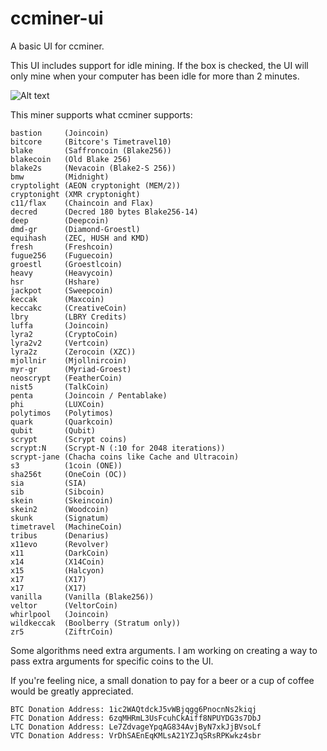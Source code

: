 # ccminer-ui

A basic UI for ccminer.

This UI includes support for idle mining. If the box is checked, the UI will only mine when your computer has been idle for more than 2 minutes.

![Alt text](https://shotr.io/KLLgDxERrI.png "Screenshot")

This miner supports what ccminer supports:

```
bastion     (Joincoin)
bitcore     (Bitcore's Timetravel10)
blake       (Saffroncoin (Blake256))
blakecoin   (Old Blake 256)
blake2s     (Nevacoin (Blake2-S 256))
bmw         (Midnight)
cryptolight (AEON cryptonight (MEM/2))
cryptonight (XMR cryptonight)
c11/flax    (Chaincoin and Flax)
decred      (Decred 180 bytes Blake256-14)
deep        (Deepcoin)
dmd-gr      (Diamond-Groestl)
equihash    (ZEC, HUSH and KMD)
fresh       (Freshcoin)
fugue256    (Fuguecoin)
groestl     (Groestlcoin)
heavy       (Heavycoin)
hsr         (Hshare)
jackpot     (Sweepcoin)
keccak      (Maxcoin)
keccakc     (CreativeCoin)
lbry        (LBRY Credits)
luffa       (Joincoin)
lyra2       (CryptoCoin)
lyra2v2     (Vertcoin)
lyra2z      (Zerocoin (XZC))
mjollnir    (Mjollnircoin)
myr-gr      (Myriad-Groest)
neoscrypt   (FeatherCoin)
nist5       (TalkCoin)
penta       (Joincoin / Pentablake)
phi         (LUXCoin)
polytimos   (Polytimos)
quark       (Quarkcoin)
qubit       (Qubit)
scrypt      (Scrypt coins)
scrypt:N    (Scrypt-N (:10 for 2048 iterations))
scrypt-jane (Chacha coins like Cache and Ultracoin)
s3          (1coin (ONE))
sha256t     (OneCoin (OC))
sia         (SIA)
sib         (Sibcoin)
skein       (Skeincoin)
skein2      (Woodcoin)
skunk       (Signatum)
timetravel  (MachineCoin)
tribus      (Denarius)
x11evo      (Revolver)
x11         (DarkCoin)
x14         (X14Coin)
x15         (Halcyon)
x17         (X17)
x17         (X17)
vanilla     (Vanilla (Blake256))
veltor      (VeltorCoin)
whirlpool   (Joincoin)
wildkeccak  (Boolberry (Stratum only))
zr5         (ZiftrCoin)
```

Some algorithms need extra arguments. I am working on creating a way to pass extra arguments for specific coins to the UI.

If you're feeling nice, a small donation to pay for a beer or a cup of coffee would be greatly appreciated.

```
BTC Donation Address: 1ic2WAQtdckJ5vWBjqgg6PnocnNs2kiqj
FTC Donation Address: 6zqMHRmL3UsFcuhCkAiff8NPUYDG3s7DbJ
LTC Donation Address: Le7ZdvageYpqAG834AvjByN7xkJjBVsoLf
VTC Donation Address: VrDhSAEnEqKMLsA21YZJqSRsRPKwkz4sbr
```
